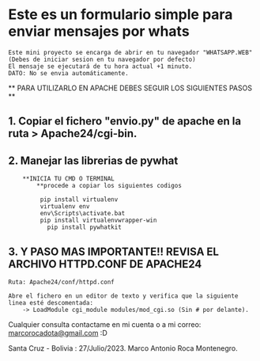 # Este es un formulario simple para enviar mensajes por whats
    Este mini proyecto se encarga de abrir en tu navegador "WHATSAPP.WEB" (Debes de iniciar sesion en tu navegador por defecto)
    El mensaje se ejecutará de tu hora actual +1 minuto.
    DATO: No se envia automáticamente.
 
 ** PARA UTILIZARLO EN APACHE DEBES SEGUIR LOS SIGUIENTES PASOS **
##    1. Copiar el fichero "envio.py" de apache en la ruta > Apache24/cgi-bin. 

 ##   2. Manejar las librerias de pywhat
        **INICIA TU CMD O TERMINAL
            **procede a copiar los siguientes codigos

```
         pip install virtualenv
         virtualenv env
         env\Scripts\activate.bat
         pip install virtualenvwrapper-win
	       pip install pywhatkit
```

  ##  3. Y PASO MAS IMPORTANTE!! REVISA EL ARCHIVO HTTPD.CONF DE APACHE24
	Ruta: Apache24/conf/httpd.conf
	
	Abre el fichero en un editor de texto y verifica que la siguiente linea esté descomentada: 
		-> LoadModule cgi_module modules/mod_cgi.so (Sin # por delante).

Cualquier consulta contactame en mi cuenta o a mi correo:
	marcorocadota@gmail.com :D

Santa Cruz - Bolivia : 27/Julio/2023.
Marco Antonio Roca Montenegro.
